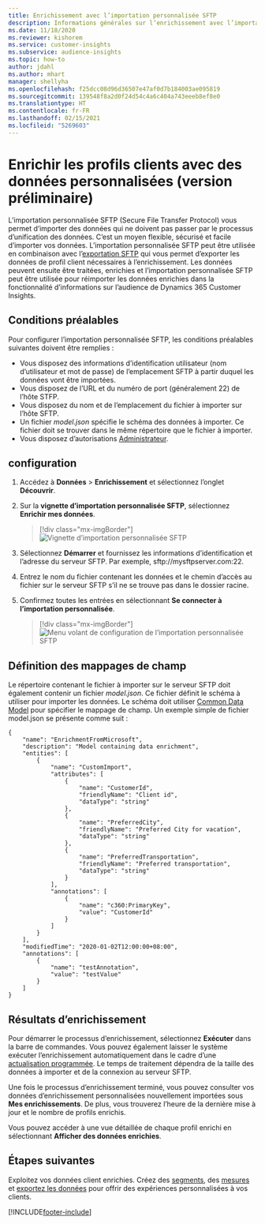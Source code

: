 ```yaml
---
title: Enrichissement avec l’importation personnalisée SFTP
description: Informations générales sur l’enrichissement avec l’importation personnalisée SFTP.
ms.date: 11/18/2020
ms.reviewer: kishorem
ms.service: customer-insights
ms.subservice: audience-insights
ms.topic: how-to
author: jdahl
ms.author: mhart
manager: shellyha
ms.openlocfilehash: f25dcc08d96d36507e47af0d7b184003ae095819
ms.sourcegitcommit: 139548f8a2d0f24d54c4a6c404a743eeeb8ef8e0
ms.translationtype: HT
ms.contentlocale: fr-FR
ms.lasthandoff: 02/15/2021
ms.locfileid: "5269603"
---
```

# <a name="enrich-customer-profiles-with-custom-data-preview"></a>Enrichir les profils clients avec des données personnalisées (version préliminaire)

L’importation personnalisée SFTP (Secure File Transfer Protocol) vous permet d’importer des données qui ne doivent pas passer par le processus d’unification des données. C’est un moyen flexible, sécurisé et facile d’importer vos données. L’importation personnalisée SFTP peut être utilisée en combinaison avec l’[exportation SFTP](export-sftp.md) qui vous permet d’exporter les données de profil client nécessaires à l’enrichissement. Les données peuvent ensuite être traitées, enrichies et l’importation personnalisée SFTP peut être utilisée pour réimporter les données enrichies dans la fonctionnalité d’informations sur l’audience de Dynamics 365 Customer Insights.

## <a name="prerequisites"></a>Conditions préalables

Pour configurer l’importation personnalisée SFTP, les conditions préalables suivantes doivent être remplies :

- Vous disposez des informations d’identification utilisateur (nom d’utilisateur et mot de passe) de l’emplacement SFTP à partir duquel les données vont être importées.
- Vous disposez de l’URL et du numéro de port (généralement 22) de l’hôte STFP.
- Vous disposez du nom et de l’emplacement du fichier à importer sur l’hôte SFTP.
- Un fichier *model.json* spécifie le schéma des données à importer. Ce fichier doit se trouver dans le même répertoire que le fichier à importer.
- Vous disposez d’autorisations [Administrateur](permissions.md#administrator).

## <a name="configuration"></a>configuration

1. Accédez à **Données** > **Enrichissement** et sélectionnez l’onglet **Découvrir**.

1. Sur la **vignette d’importation personnalisée SFTP**, sélectionnez **Enrichir mes données**.

   > [!div class="mx-imgBorder"]
   > ![Vignette d’importation personnalisée SFTP](media/SFTP_Custom_Import_tile.png "Vignette d’importation personnalisée SFTP")

1. Sélectionnez **Démarrer** et fournissez les informations d’identification et l’adresse du serveur SFTP. Par exemple, sftp://mysftpserver.com:22.

1. Entrez le nom du fichier contenant les données et le chemin d’accès au fichier sur le serveur SFTP s’il ne se trouve pas dans le dossier racine.

1. Confirmez toutes les entrées en sélectionnant **Se connecter à l’importation personnalisée**.

   > [!div class="mx-imgBorder"]
   > ![Menu volant de configuration de l’importation personnalisée SFTP](media/SFTP_Custom_Import_Configuration_flyout.png "Menu volant de configuration de l’importation personnalisée SFTP")

## <a name="defining-field-mappings"></a>Définition des mappages de champ 

Le répertoire contenant le fichier à importer sur le serveur SFTP doit également contenir un fichier *model.json*. Ce fichier définit le schéma à utiliser pour importer les données. Le schéma doit utiliser [Common Data Model](https://docs.microsoft.com/common-data-model/) pour spécifier le mappage de champ. Un exemple simple de fichier model.json se présente comme suit :

```
{
    "name": "EnrichmentFromMicrosoft",
    "description": "Model containing data enrichment",
    "entities": [
        {
            "name": "CustomImport",
            "attributes": [
                {
                    "name": "CustomerId",
                    "friendlyName": "Client id",
                    "dataType": "string"
                },
                {
                    "name": "PreferredCity",
                    "friendlyName": "Preferred City for vacation",
                    "dataType": "string"
                },
                {
                    "name": "PreferredTransportation",
                    "friendlyName": "Preferred transportation",
                    "dataType": "string"
                }
            ],
            "annotations": [
                {
                    "name": "c360:PrimaryKey",
                    "value": "CustomerId"
                }
            ]
        }
    ],
    "modifiedTime": "2020-01-02T12:00:00+08:00",
    "annotations": [
        {
            "name": "testAnnotation",
            "value": "testValue"
        }
    ]
}
```

## <a name="enrichment-results"></a>Résultats d’enrichissement

Pour démarrer le processus d’enrichissement, sélectionnez **Exécuter** dans la barre de commandes. Vous pouvez également laisser le système exécuter l’enrichissement automatiquement dans le cadre d’une [actualisation programmée](system.md#schedule-tab). Le temps de traitement dépendra de la taille des données à importer et de la connexion au serveur SFTP.

Une fois le processus d’enrichissement terminé, vous pouvez consulter vos données d’enrichissement personnalisées nouvellement importées sous **Mes enrichissements**. De plus, vous trouverez l’heure de la dernière mise à jour et le nombre de profils enrichis.

Vous pouvez accéder à une vue détaillée de chaque profil enrichi en sélectionnant **Afficher des données enrichies**.

## <a name="next-steps"></a>Étapes suivantes

Exploitez vos données client enrichies. Créez des [segments](segments.md), des [mesures](measures.md) et [exportez les données](export-destinations.md) pour offrir des expériences personnalisées à vos clients.




[!INCLUDE[footer-include](../includes/footer-banner.md)]